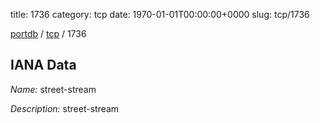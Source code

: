 title: 1736
category: tcp
date: 1970-01-01T00:00:00+0000
slug: tcp/1736

[portdb](/) / [tcp](/category/tcp.html) / 1736


## IANA Data

_Name:_ street-stream

_Description:_ street-stream

